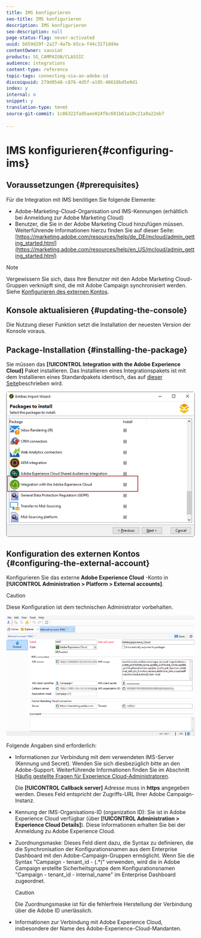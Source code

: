```yaml
---
title: IMS konfigurieren
seo-title: IMS konfigurieren
description: IMS konfigurieren
seo-description: null
page-status-flag: never-activated
uuid: b659d29f-2a27-4a7b-b5ca-f44c3271dd4e
contentOwner: sauviat
products: SG_CAMPAIGN/CLASSIC
audience: integrations
content-type: reference
topic-tags: connecting-via-an-adobe-id
discoiquuid: 279d0548-c876-4d5f-a195-48618bd5e9d1
index: y
internal: n
snippet: y
translation-type: tm+mt
source-git-commit: 1c86322fa95aee024f6c691b61a10c21a9a22eb7

---
```



# IMS konfigurieren{#configuring-ims}

## Voraussetzungen {#prerequisites}

Für die Integration mit IMS benötigen Sie folgende Elemente:

* Adobe-Marketing-Cloud-Organisation und IMS-Kennungen (erhältlich bei Anmeldung zur Adobe Marketing Cloud)
* Benutzer, die Sie in der Adobe Marketing Cloud hinzufügen müssen. Weiterführende Informationen hierzu finden Sie auf dieser Seite: [https://marketing.adobe.com/resources/help/de_DE/mcloud/admin_getting_started.html](https://marketing.adobe.com/resources/help/en_US/mcloud/admin_getting_started.html)

>[!NOTE]
>
>Vergewissern Sie sich, dass Ihre Benutzer mit den Adobe Marketing Cloud-Gruppen verknüpft sind, die mit Adobe Campaign synchronisiert werden. Siehe [Konfigurieren des externen Kontos](#configuring-the-external-account).

## Konsole aktualisieren {#updating-the-console}

Die Nutzung dieser Funktion setzt die Installation der neuesten Version der Konsole voraus.

## Package-Installation {#installing-the-package}

Sie müssen das **[!UICONTROL Integration with the Adobe Experience Cloud]** Paket installieren. Das Installieren eines Integrationspakets ist mit dem Installieren eines Standardpakets identisch, das auf [dieser Seite](../../installation/using/installing-campaign-standard-packages.md)beschrieben wird.

![](assets/ims_6.png)

## Konfiguration des externen Kontos {#configuring-the-external-account}

Konfigurieren Sie das externe **Adobe Experience Cloud** -Konto in **[!UICONTROL Administration > Platform > External accounts]**.

>[!CAUTION]
>
>Diese Konfiguration ist dem technischen Administrator vorbehalten.

![](assets/ims_5.png)

Folgende Angaben sind erforderlich:

* Informationen zur Verbindung mit dem verwendeten IMS-Server (Kennung und Secret). Wenden Sie sich diesbezüglich bitte an den Adobe-Support. Weiterführende Informationen finden Sie im Abschnitt [Häufig gestellte Fragen für Experience Cloud-Administratoren](https://marketing.adobe.com/resources/help/en_US/mcloud/faq.html).

   Die **[!UICONTROL Callback server]** Adresse muss in **https** angegeben werden. Dieses Feld entspricht der Zugriffs-URL Ihrer Adobe Campaign-Instanz.

* Kennung der IMS-Organisations-ID (organization ID): Sie ist in Adobe Experience Cloud verfügbar (über **[!UICONTROL Administration > Experience Cloud Details]**). Diese Informationen erhalten Sie bei der Anmeldung zu Adobe Experience Cloud.
* Zuordnungsmaske: Dieses Feld dient dazu, die Syntax zu definieren, die die Synchronisation der Konfigurationsnamen aus dem Enterprise Dashboard mit den Adobe-Campaign-Gruppen ermöglicht. Wenn Sie die Syntax &quot;Campaign - tenant_id - (.*)&quot; verwenden, wird die in Adobe Campaign erstellte Sicherheitsgruppe dem Konfigurationsnamen &quot;Campaign - tenant_id - internal_name&quot; im Enterprise Dashboard zugeordnet.

   >[!CAUTION]
   >
   >Die Zuordnungsmaske ist für die fehlerfreie Herstellung der Verbindung über die Adobe ID unerlässlich.

* Informationen zur Verbindung mit Adobe Experience Cloud, insbesondere der Name des Adobe-Experience-Cloud-Mandanten.

